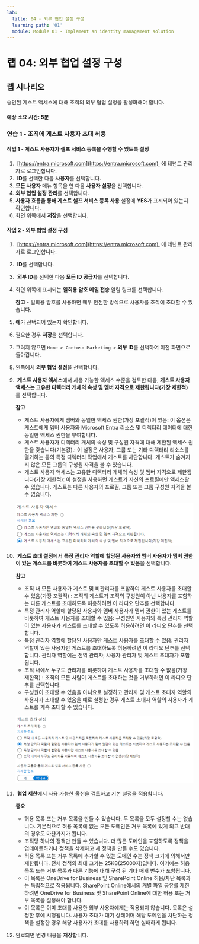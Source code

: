 ```yaml
---
lab:
  title: 04 - 외부 협업 설정 구성
  learning path: '01'
  module: Module 01 - Implement an identity management solution
---
```


# 랩 04: 외부 협업 설정 구성

## 랩 시나리오

승인된 게스트 액세스에 대해 조직의 외부 협업 설정을 활성화해야 합니다.

#### 예상 소요 시간: 5분

### 연습 1 - 조직에 게스트 사용자 초대 허용

#### 작업 1 - 게스트 사용자가 셀프 서비스 등록을 수행할 수 있도록 설정

1.  [https://entra.microsoft.com](https://entra.microsoft.com)  에 테넌트 관리자로 로그인합니다.
2.  **ID**를 선택한 다음 **사용자**를 선택합니다.
3. **모든 사용자** 메뉴 항목을 연 다음 **사용자 설정**을 선택합니다.
4. **외부 협업 설정 관리**를 선택합니다.
5. **사용자 흐름을 통해 게스트 셀프 서비스 등록 사용** 설정에 **YES**가 표시되어 있는지 확인합니다.
6. 화면 위쪽에서 **저장**을 선택합니다.

#### 작업 2 - 외부 협업 설정 구성

1.  [https://entra.microsoft.com](https://entra.microsoft.com)  에 테넌트 관리자로 로그인합니다.
2.  **ID**를 선택합니다.
3.  **외부 ID**를 선택한 다음 **모든 ID 공급자**를 선택합니다.
4. 화면 위쪽에 표시되는 **일회용 암호 메일 전송** 알림 링크를 선택합니다.

    **참고** - 일회용 암호를 사용하면 매우 안전한 방식으로 사용자를 조직에 초대할 수 있습니다.
    
5. **예**가 선택되어 있는지 확인합니다.
6. 필요한 경우 **저장**을 선택합니다.
7. 그러지 않으면 `Home > Contoso Marketing >` **외부 ID**를 선택하여 이전 화면으로 돌아갑니다.
8. 왼쪽에서 **외부 협업 설정**을 선택합니다.

9.  **게스트 사용자 액세스**에서 사용 가능한 액세스 수준을 검토한 다음, **게스트 사용자 액세스는 고유한 디렉터리 개체의 속성 및 멤버 자격으로 제한됩니다(가장 제한적)** 를 선택합니다.

    **참고**
    - 게스트 사용자에게 멤버와 동일한 액세스 권한(가장 포괄적)이 있음: 이 옵션은 게스트에게 멤버 사용자와 Microsoft Entra 리소스 및 디렉터리 데이터에 대한 동일한 액세스 권한을 부여합니다.
    - 게스트 사용자가 디렉터리 개체의 속성 및 구성원 자격에 대해 제한된 액세스 권한을 갖습니다(기본값).: 이 설정은 사용자, 그룹 또는 기타 디렉터리 리소스를 열거하는 등의 특정 디렉터리 작업에서 게스트를 차단합니다. 게스트가 숨겨지지 않은 모든 그룹의 구성원 자격을 볼 수 있습니다.
    - 게스트 사용자 액세스는 고유한 디렉터리 개체의 속성 및 멤버 자격으로 제한됩니다(가장 제한적): 이 설정을 사용하면 게스트가 자신의 프로필에만 액세스할 수 있습니다. 게스트는 다른 사용자의 프로필, 그룹 또는 그룹 구성원 자격을 볼 수 없습니다.

    ![게스트 사용자 액세스 제한 옵션을 보여주는 화면 이미지](./media/lp1-mod3-guest-user-access-restrictions.png)

10.  **게스트 초대 설정**에서 **특정 관리자 역할에 할당된 사용자와 멤버 사용자가 멤버 권한이 있는 게스트를 비롯하여 게스트 사용자를 초대할 수 있음**을 선택합니다.

    **참고**
    - 조직 내 모든 사용자가 게스트 및 비관리자를 포함하여 게스트 사용자를 초대할 수 있음(가장 포괄적) : 조직의 게스트가 조직의 구성원이 아닌 사용자를 포함하는 다른 게스트를 초대하도록 허용하려면 이 라디오 단추를 선택합니다.
    - 특정 관리자 역할에 할당된 사용자와 멤버 사용자가 멤버 권한이 있는 게스트를 비롯하여 게스트 사용자를 초대할 수 있음: 구성원인 사용자와 특정 관리자 역할이 있는 사용자가 게스트를 초대할 수 있도록 허용하려면 이 라디오 단추를 선택합니다.
    - 특정 관리자 역할에 할당된 사용자만 게스트 사용자를 초대할 수 있음: 관리자 역할이 있는 사용자만 게스트를 초대하도록 허용하려면 이 라디오 단추를 선택합니다. 관리자 역할에는 전역 관리자, 사용자 관리자 및 게스트 초대자가 포함됩니다.
    - 조직 내에서 누구도 관리자를 비롯하여 게스트 사용자를 초대할 수 없음(가장 제한적) : 조직의 모든 사람이 게스트를 초대하는 것을 거부하려면 이 라디오 단추를 선택합니다.
    - 구성원이 초대할 수 있음을 아니요로 설정하고 관리자 및 게스트 초대자 역할의 사용자가 초대할 수 있음을 예로 설정한 경우 게스트 초대자 역할의 사용자가 게스트를 계속 초대할 수 있습니다.

    ![게스트 초대 설정을 보여주는 화면 이미지. 게스트가 초대할 수 있음이 아니요로 설정되어 있고 강조 표시되어 있음](./media/lp1-mod3-guest-user-invite-settings.png)

11.  **협업 제한**에서 사용 가능한 옵션을 검토하고 기본 설정을 적용합니다.

    **중요**
    - 허용 목록 또는 거부 목록을 만들 수 있습니다. 두 목록을 모두 설정할 수는 없습니다. 기본적으로 허용 목록에 없는 모든 도메인은 거부 목록에 있게 되고 반대의 경우도 마찬가지가 됩니다.
    - 조직당 하나의 정책만 만들 수 있습니다. 더 많은 도메인을 포함하도록 정책을 업데이트하거나 정책을 삭제하고 새 정책을 만들 수도 있습니다.
    - 허용 목록 또는 거부 목록에 추가할 수 있는 도메인 수는 정책 크기에 의해서만 제한됩니다. 전체 정책의 최대 크기는 25KB(25000자)입니다. 여기에는 허용 목록 또는 거부 목록과 다른 기능에 대해 구성 된 기타 매개 변수가 포함됩니다.
    - 이 목록은 OneDrive for Business 및 SharePoint Online 허용/차단 목록과는 독립적으로 적용됩니다. SharePoint Online에서의 개별 파일 공유를 제한하려면 OneDrive for Business 및 SharePoint Online에 대한 허용 또는 거부 목록을 설정해야 합니다.
    - 이 목록은 이미 초대를 사용한 외부 사용자에게는 적용되지 않습니다. 목록은 설정한 후에 시행됩니다. 사용자 초대가 대기 상태이며 해당 도메인을 차단하는 정책을 설정한 경우 해당 사용자가 초대를 사용하려 하면 실패하게 됩니다.

12. 완료되면 변경 내용을 **저장**합니다.
